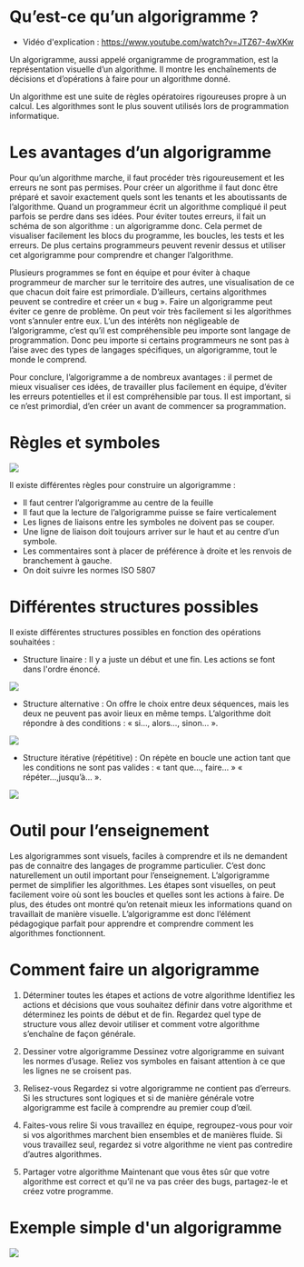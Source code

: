 # Qu’est-ce qu’un algorigramme ?

- Vidéo d'explication : <https://www.youtube.com/watch?v=JTZ67-4wXKw>

Un algorigramme, aussi appelé organigramme de programmation, est la représentation visuelle d’un algorithme. Il montre les enchaînements de décisions et d’opérations à faire pour un algorithme donné.

Un algorithme est une suite de règles opératoires rigoureuses propre à un calcul. Les algorithmes sont le plus souvent utilisés lors de programmation informatique.

# Les avantages d’un algorigramme

Pour qu’un algorithme marche, il faut procéder très rigoureusement et les erreurs ne sont pas permises. Pour créer un algorithme il faut donc être préparé et savoir exactement quels sont les tenants et les aboutissants de l’algorithme. Quand un programmeur écrit un algorithme compliqué il peut parfois se perdre dans ses idées. Pour éviter toutes erreurs, il fait un schéma de son algorithme : un algorigramme donc. Cela permet de visualiser facilement les blocs du programme, les boucles, les tests et les erreurs. De plus certains programmeurs peuvent revenir dessus et utiliser cet algorigramme pour comprendre et changer l’algorithme.

Plusieurs programmes se font en équipe et pour éviter à chaque programmeur de marcher sur le territoire des autres, une visualisation de ce que chacun doit faire est primordiale. D’ailleurs, certains algorithmes peuvent se contredire et créer un « bug ». Faire un algorigramme peut éviter ce genre de problème. On peut voir très facilement si les algorithmes vont s’annuler entre eux. L’un des intérêts non négligeable de l’algorigramme, c’est qu’il est compréhensible peu importe sont langage de programmation. Donc peu importe si certains programmeurs ne sont pas à l’aise avec des types de langages spécifiques, un algorigramme, tout le monde le comprend.

Pour conclure, l’algorigramme a de nombreux avantages : il permet de mieux visualiser ces idées, de travailler plus facilement en équipe, d’éviter les erreurs potentielles et il est compréhensible par tous. Il est important, si ce n’est primordial, d’en créer un avant de commencer sa programmation.  

# Règles et symboles

![](https://d2slcw3kip6qmk.cloudfront.net/marketing/pages/i18n/fr/algorigramme/image-symboles-de-l-algorigramme.png)

Il existe différentes règles pour construire un algorigramme :

- Il faut centrer l’algorigramme au centre de la feuille
- Il faut que la lecture de l’algorigramme puisse se faire verticalement
- Les lignes de liaisons entre les symboles ne doivent pas se couper.
- Une ligne de liaison doit toujours arriver sur le haut et au centre d’un symbole.
- Les commentaires sont à placer de préférence à droite et les renvois de branchement à gauche.
- On doit suivre les normes ISO 5807

# Différentes structures possibles

Il existe différentes structures possibles en fonction des opérations souhaitées :

- Structure linaire : Il y a juste un début et une fin. Les actions se font dans l'ordre énoncé.

![](https://d2slcw3kip6qmk.cloudfront.net/marketing/pages/i18n/fr/algorigramme/image-algorigramme-structure-lineaire-nouveau.png)

- Structure alternative : On offre le choix entre deux séquences, mais les deux ne peuvent pas avoir lieux en même temps. L’algorithme doit répondre à des conditions : « si…, alors…, sinon… ».

![](https://d2slcw3kip6qmk.cloudfront.net/marketing/pages/i18n/fr/algorigramme/image-algorigrammes-structure-alternative.png)

- Structure itérative (répétitive) : On répète en boucle une action tant que les conditions ne sont pas valides : « tant que…, faire… » « répéter…,jusqu’à… ».

![](https://d2slcw3kip6qmk.cloudfront.net/marketing/pages/i18n/fr/algorigramme/image-algorigrammes-structure-iterative.png)

# Outil pour l’enseignement

Les algorigrammes sont visuels, faciles à comprendre et ils ne demandent pas de connaitre des langages de programme particulier. C’est donc naturellement un outil important pour l’enseignement. L’algorigramme permet de simplifier les algorithmes. Les étapes sont visuelles, on peut facilement voire où sont les boucles et quelles sont les actions à faire. De plus, des études ont montré qu’on retenait mieux les informations quand on travaillait de manière visuelle. L’algorigramme est donc l’élément pédagogique parfait pour apprendre et comprendre comment les algorithmes fonctionnent.

# Comment faire un algorigramme

1. Déterminer toutes les étapes et actions de votre algorithme
    Identifiez les actions et décisions que vous souhaitez définir dans votre algorithme et déterminez les points de début et de fin. Regardez quel type de structure vous allez devoir utiliser et comment votre algorithme s’enchaîne de façon générale.

2. Dessiner votre algorigramme
    Dessinez votre algorigramme en suivant les normes d’usage. Reliez vos symboles en faisant attention à ce que les lignes ne se croisent pas.

3. Relisez-vous
    Regardez si votre algorigramme ne contient pas d’erreurs. Si les structures sont logiques et si de manière générale votre algorigramme est facile à comprendre au premier coup d’œil.

4. Faites-vous relire
    Si vous travaillez en équipe, regroupez-vous pour voir si vos algorithmes marchent bien ensembles et de manières fluide. Si vous travaillez seul, regardez si votre algorithme ne vient pas contredire d’autres algorithmes.

5. Partager votre algorithme
    Maintenant que vous êtes sûr que votre algorithme est correct et qu’il ne va pas créer des bugs, partagez-le et créez votre programme.

# Exemple simple d'un algorigramme

![](https://d2slcw3kip6qmk.cloudfront.net/marketing/pages/i18n/fr/algorigramme/image-algorigrammes-exemple-oeufs-brouilles.png)
